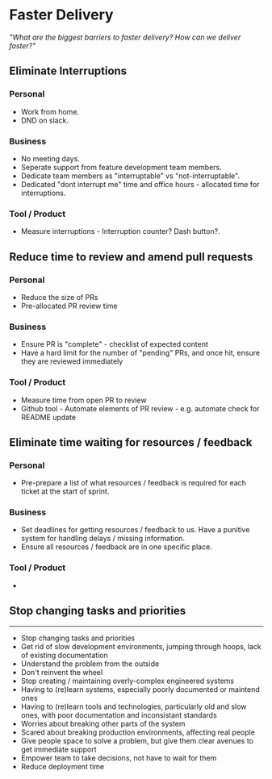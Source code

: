 # Faster Delivery

_"What are the biggest barriers to faster delivery? How can we deliver faster?"_

## Eliminate Interruptions

### Personal

 - Work from home.
 - DND on slack.

### Business

 - No meeting days.
 - Seperate support from feature development team members. 
 - Dedicate team members as "interruptable" vs "not-interruptable".
 - Dedicated "dont interrupt me" time and office hours - allocated time for interruptions.

### Tool / Product

 - Measure interruptions - Interruption counter? Dash button?. 

## Reduce time to review and amend pull requests

### Personal

 - Reduce the size of PRs
 - Pre-allocated PR review time

### Business

 - Ensure PR is "complete" - checklist of expected content
 - Have a hard limit for the number of "pending" PRs, and once hit, ensure they are reviewed immediately

### Tool / Product

 - Measure time from open PR to review
 - Github tool - Automate elements of PR review - e.g. automate check for README update

## Eliminate time waiting for resources / feedback

### Personal

 - Pre-prepare a list of what resources / feedback is required for each ticket at the start of sprint.

### Business

 - Set deadlines for getting resources / feedback to us. Have a punitive system for handling delays / missing information.
 - Ensure all resources / feedback are in one specific place.

### Tool / Product

 - 

## Stop changing tasks and priorities

---

- Stop changing tasks and priorities
- Get rid of slow development environments, jumping through hoops, lack of existing documentation
- Understand the problem from the outside
- Don't reinvent the wheel
- Stop creating / maintaining overly-complex engineered systems
- Having to (re)learn systems, especially poorly documented or maintend ones
- Having to (re)learn tools and technologies, particularly old and slow ones, with poor documentation and inconsistant standards
- Worries about breaking other parts of the system
- Scared about breaking production environments, affecting real people
- Give people space to solve a problem, but give them clear avenues to get immediate support
- Empower team to take decisions, not have to wait for them
- Reduce deployment time